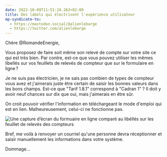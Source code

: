 ```yaml
---
date: 2022-10-09T11:51:24.263+02:00
title: Des labels qui électrisent l'expérience utilisateur
mp-syndicate-to:
  - https://mastodon.social/@alienlebarge
  - https://twitter.com/alienlebarge
---
```

Chère @RomandeEnergie,

Vous proposez de faire soit même son relevé de compte sur votre site ce qui est très bien. Par contre, est-ce que vous pouvez utiliser les mêmes libellés  sur vos feuillets de relevés de compteur que sur le formulaire en ligne ?

Je ne suis pas électricien, je ne sais pas combien de types de compteur vous avez et j'aimerais juste être certain de saisir les bonnes valeurs dans les bons champs. Est-ce que "Tarif 1.8.1" correspond à "Cadran 1" ?
Il doit y avoir neuf chances sur dix que oui, mais j'aimerais en être sûr.

On croit pouvoir vérifier l'information en téléchargeant le mode d'emploi qui est en lien. Malheureusement, celui-ci ne fonctionne pas.

![Une capture d’écran du formuaire en ligne comparé au libéllés sur les feuillet de relevés des compteurs](romande-energie-labels)

Bref, me voilà à renvoyer un courriel qu'une personne devra réceptionner et saisir manuellement les informations dans votre système.

Dommage...
